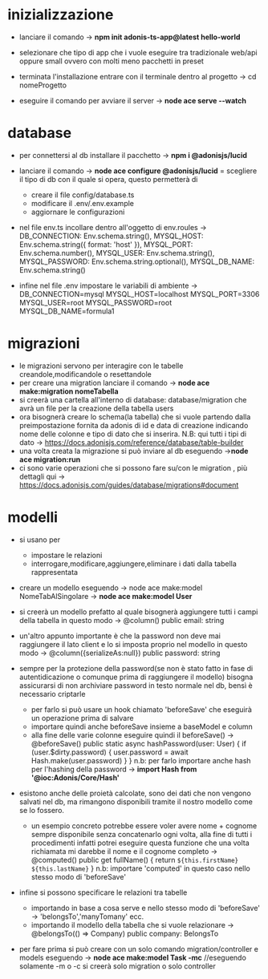 # inizializzazione

- lanciare il comando 
    -> **npm init adonis-ts-app@latest hello-world**

- selezionare che tipo di app che i vuole eseguire tra tradizionale web/api oppure small ovvero con molti meno pacchetti in preset
- terminata l'installazione entrare con il terminale dentro al progetto -> cd nomeProgetto

- eseguire il comando per avviare il server 
    ->  **node ace serve --watch**

# database 

- per connettersi al db installare il pacchetto 
    -> **npm i @adonisjs/lucid**
- lanciare il comando 
    -> **node ace configure @adonisjs/lucid**
    = scegliere il tipo di db con il quale si opera, questo permetterà di 
    + creare il file config/database.ts
    + modificare il .env/.env.example
    + aggiornare le configurazioni 

- nel file env.ts incollare dentro all'oggetto di env.roules
    ->
    DB_CONNECTION: Env.schema.string(),
    MYSQL_HOST: Env.schema.string({ format: 'host' }),
    MYSQL_PORT: Env.schema.number(),
    MYSQL_USER: Env.schema.string(),
    MYSQL_PASSWORD: Env.schema.string.optional(),
    MYSQL_DB_NAME: Env.schema.string()

- infine nel file .env impostare le variabili di ambiente
    ->
    DB_CONNECTION=mysql
    MYSQL_HOST=localhost
    MYSQL_PORT=3306
    MYSQL_USER=root
    MYSQL_PASSWORD=root
    MYSQL_DB_NAME=formula1

# migrazioni 

- le migrazioni servono per interagire con le tabelle creandole,modificandole o resettandole
- per creare una migration lanciare il comando
    -> **node ace make:migration nomeTabella**
- si creerà una cartella all'interno di database: database/migration che avrà un file per la creazione della tabella users
- ora bisognerà creare lo schema(la tabella) che si vuole partendo dalla preimpostazione fornita da adonis di id e data di creazione indicando nome delle colonne e tipo di dato che si inserira.
N.B: qui tutti i tipi di dato -> https://docs.adonisjs.com/reference/database/table-builder
- una volta creata la migrazione si può inviare al db eseguendo
    ->**node ace migration:run**
- ci sono varie operazioni che si possono fare su/con le migration , più dettagli qui
     -> https://docs.adonisjs.com/guides/database/migrations#document

# modelli

- si usano per
    + impostare le relazioni 
    + interrogare,modificare,aggiungere,eliminare i dati dalla tabella rappresentata

- creare un modello eseguendo 
    -> node ace make:model NomeTabAlSingolare 
    -> **node ace make:model User**

- si creerà un modello prefatto al quale bisognerà aggiungere tutti i campi della tabella in questo modo
    -> 
    @column()
    public email: string

- un'altro appunto importante è che la password non deve mai raggiungere il lato client e lo si imposta proprio nel modello in questo modo
    ->
    @column({serializeAs:null})
    public password: string

- sempre per la protezione della password(se non è stato fatto in fase di autentidicazione o comunque prima di raggiungere il modello) bisogna assicurarsi di non archiviare password in testo normale nel db, bensì è necessario criptarle 
    + per farlo si può usare un hook chiamato 'beforeSave' che eseguirà un operazione prima di salvare
    + importare quindi anche beforeSave insieme a baseModel e column 
    + alla fine delle varie colonne eseguire quindi il beforeSave()
    -> 
    @beforeSave()
    public static async hashPassword(user: User) {
        if (user.$dirty.password) {
        user.password = await Hash.make(user.password)
        }
    }
    n.b: per farlo importare anche hash per l'hashing della password -> **import Hash from '@ioc:Adonis/Core/Hash'**

- esistono anche delle proietà calcolate, sono dei dati che non vengono salvati nel db, ma rimangono disponibili tramite il nostro modello come se lo fossero.
    + un esempio concreto potrebbe essere voler avere nome + cognome sempre disponibile senza concatenarlo ogni volta, alla fine di tutti i procedimenti infatti potrei eseguire questa funzione che una volta richiamata mi darebbe il nome e il cognome completo
    -> 
    @computed()
    public get fullName() {
        return `${this.firstName} ${this.lastName}`
    }
    n.b: importare 'computed' in questo caso nello stesso modo di 'beforeSave'

- infine si possono specificare le relazioni tra tabelle 
    + importando in base a cosa serve e nello stesso modo di 'beforeSave' -> 'belongsTo','manyTomany' ecc.
    + importando il modello della tabella che si vuole relazionare 
    ->
     @belongsTo(() => Company)
    public company: BelongsTo<typeof Company>

* per fare prima si può creare con un solo comando migration/controller e models eseguendo
    -> **node ace make:model Task -mc**     //eseguendo solamente -m o -c si creerà solo migration o solo controller




